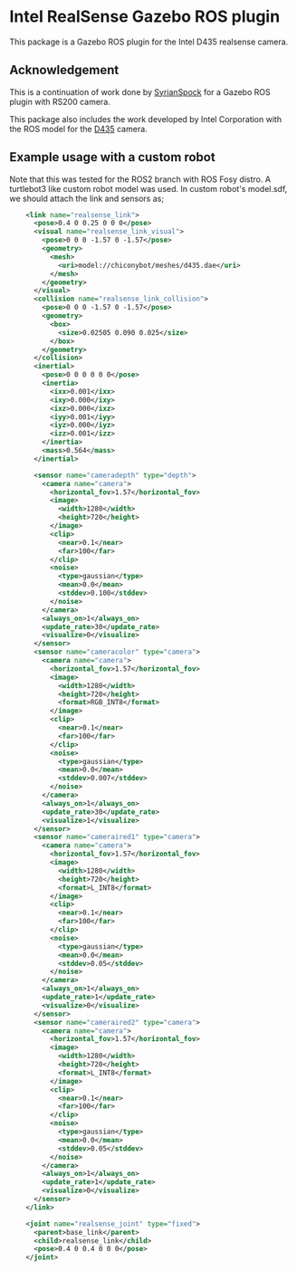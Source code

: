 # Intel RealSense Gazebo ROS plugin

This package is a Gazebo ROS plugin for the Intel D435 realsense camera.
 
## Acknowledgement

This is a continuation of work done by [SyrianSpock](https://github.com/SyrianSpock) for a Gazebo ROS plugin with RS200 camera.

This package also includes the work developed by Intel Corporation with the ROS model for the [D435](https://github.com/intel-ros/realsense) camera.

## Example usage with a custom robot

Note that this was tested for the ROS2 branch with ROS Fosy distro. A turtlebot3 like custom robot model was used. 
In custom robot's model.sdf, we should attach the link and sensors as; 

```xml
    <link name="realsense_link">
      <pose>0.4 0 0.25 0 0 0</pose>
      <visual name="realsense_link_visual">
        <pose>0 0 0 -1.57 0 -1.57</pose>
        <geometry>
          <mesh>
            <uri>model://chiconybot/meshes/d435.dae</uri>
          </mesh>
        </geometry>
      </visual>
      <collision name="realsense_link_collision">
        <pose>0 0 0 -1.57 0 -1.57</pose>
        <geometry>
          <box>
            <size>0.02505 0.090 0.025</size>
          </box>
        </geometry>
      </collision>
      <inertial>
        <pose>0 0 0 0 0 0</pose>
        <inertia>
          <ixx>0.001</ixx>
          <ixy>0.000</ixy>
          <ixz>0.000</ixz>
          <iyy>0.001</iyy>
          <iyz>0.000</iyz>
          <izz>0.001</izz>
        </inertia>
        <mass>0.564</mass>
      </inertial>

      <sensor name="cameradepth" type="depth">
        <camera name="camera">
          <horizontal_fov>1.57</horizontal_fov>
          <image>
            <width>1280</width>
            <height>720</height>
          </image>
          <clip>
            <near>0.1</near>
            <far>100</far>
          </clip>
          <noise>
            <type>gaussian</type>
            <mean>0.0</mean>
            <stddev>0.100</stddev>
          </noise>
        </camera>
        <always_on>1</always_on>
        <update_rate>30</update_rate>
        <visualize>0</visualize>
      </sensor>
      <sensor name="cameracolor" type="camera">
        <camera name="camera">
          <horizontal_fov>1.57</horizontal_fov>
          <image>
            <width>1280</width>
            <height>720</height>
            <format>RGB_INT8</format>
          </image>
          <clip>
            <near>0.1</near>
            <far>100</far>
          </clip>
          <noise>
            <type>gaussian</type>
            <mean>0.0</mean>
            <stddev>0.007</stddev>
          </noise>
        </camera>
        <always_on>1</always_on>
        <update_rate>30</update_rate>
        <visualize>1</visualize>
      </sensor>
      <sensor name="cameraired1" type="camera">
        <camera name="camera">
          <horizontal_fov>1.57</horizontal_fov>
          <image>
            <width>1280</width>
            <height>720</height>
            <format>L_INT8</format>
          </image>
          <clip>
            <near>0.1</near>
            <far>100</far>
          </clip>
          <noise>
            <type>gaussian</type>
            <mean>0.0</mean>
            <stddev>0.05</stddev>
          </noise>
        </camera>
        <always_on>1</always_on>
        <update_rate>1</update_rate>
        <visualize>0</visualize>
      </sensor>
      <sensor name="cameraired2" type="camera">
        <camera name="camera">
          <horizontal_fov>1.57</horizontal_fov>
          <image>
            <width>1280</width>
            <height>720</height>
            <format>L_INT8</format>
          </image>
          <clip>
            <near>0.1</near>
            <far>100</far>
          </clip>
          <noise>
            <type>gaussian</type>
            <mean>0.0</mean>
            <stddev>0.05</stddev>
          </noise>
        </camera>
        <always_on>1</always_on>
        <update_rate>1</update_rate>
        <visualize>0</visualize>
      </sensor>
    </link>

    <joint name="realsense_joint" type="fixed">
      <parent>base_link</parent>
      <child>realsense_link</child>
      <pose>0.4 0 0.4 0 0 0</pose>
    </joint>
```
